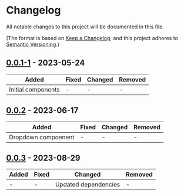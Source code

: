 # Changelog

All notable changes to this project will be documented in this file.

(The format is based on [Keep a Changelog](https://keepachangelog.com/en/1.0.0/),
and this project adheres to [Semantic Versioning](https://semver.org/spec/v2.0.0.html).)

## [0.0.1-1](https://github.com/iancharlesdouglas/carbon-icons-qwik/releases/tag/0.0.1-1) - 2023-05-24

|Added|Fixed|Changed|Removed|
|-|-|-|-|
|Initial components|-|-|-|

## [0.0.2](https://github.com/iancharlesdouglas/carbon-icons-qwik/releases/tag/0.0.2) - 2023-06-17

|Added|Fixed|Changed|Removed|
|-|-|-|-|
|Dropdown compoenent|-|-|-|

## [0.0.3](https://github.com/iancharlesdouglas/carbon-icons-qwik/releases/tag/0.0.2) - 2023-08-29

|Added|Fixed|Changed|Removed|
|-|-|-|-|
|-|-|Updated dependencies|-|

